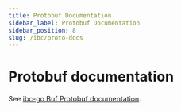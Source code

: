 ```yaml
---
title: Protobuf Documentation
sidebar_label: Protobuf Documentation
sidebar_position: 8
slug: /ibc/proto-docs
---
```



# Protobuf documentation

See [ibc-go Buf Protobuf documentation](https://buf.build/cosmos/ibc/tags/main).